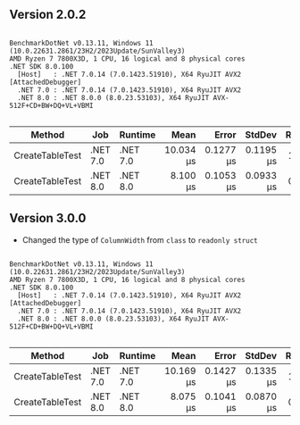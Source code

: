 ## Version 2.0.2

```

BenchmarkDotNet v0.13.11, Windows 11 (10.0.22631.2861/23H2/2023Update/SunValley3)
AMD Ryzen 7 7800X3D, 1 CPU, 16 logical and 8 physical cores
.NET SDK 8.0.100
  [Host]   : .NET 7.0.14 (7.0.1423.51910), X64 RyuJIT AVX2 [AttachedDebugger]
  .NET 7.0 : .NET 7.0.14 (7.0.1423.51910), X64 RyuJIT AVX2
  .NET 8.0 : .NET 8.0.0 (8.0.23.53103), X64 RyuJIT AVX-512F+CD+BW+DQ+VL+VBMI


```
| Method          | Job      | Runtime  | Mean      | Error     | StdDev    | Ratio |
|---------------- |--------- |--------- |----------:|----------:|----------:|------:|
| CreateTableTest | .NET 7.0 | .NET 7.0 | 10.034 μs | 0.1277 μs | 0.1195 μs |  1.00 |
| CreateTableTest | .NET 8.0 | .NET 8.0 |  8.100 μs | 0.1053 μs | 0.0933 μs |  0.81 |

## Version 3.0.0

- Changed the type of `ColumnWidth` from `class` to `readonly struct`

```

BenchmarkDotNet v0.13.11, Windows 11 (10.0.22631.2861/23H2/2023Update/SunValley3)
AMD Ryzen 7 7800X3D, 1 CPU, 16 logical and 8 physical cores
.NET SDK 8.0.100
  [Host]   : .NET 7.0.14 (7.0.1423.51910), X64 RyuJIT AVX2 [AttachedDebugger]
  .NET 7.0 : .NET 7.0.14 (7.0.1423.51910), X64 RyuJIT AVX2
  .NET 8.0 : .NET 8.0.0 (8.0.23.53103), X64 RyuJIT AVX-512F+CD+BW+DQ+VL+VBMI


```
| Method          | Job      | Runtime  | Mean      | Error     | StdDev    | Ratio |
|---------------- |--------- |--------- |----------:|----------:|----------:|------:|
| CreateTableTest | .NET 7.0 | .NET 7.0 | 10.169 μs | 0.1427 μs | 0.1335 μs |  1.00 |
| CreateTableTest | .NET 8.0 | .NET 8.0 |  8.075 μs | 0.1041 μs | 0.0870 μs |  0.79 |
